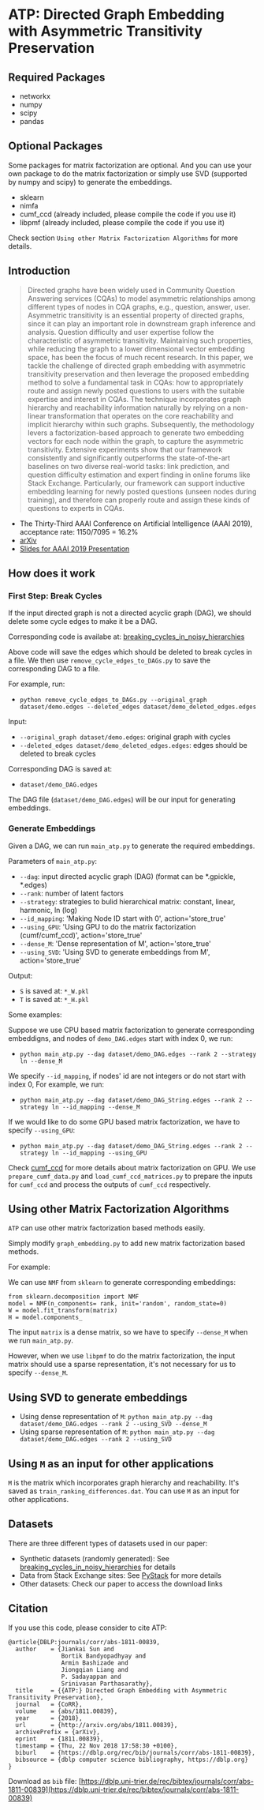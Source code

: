# ATP: Directed Graph Embedding with Asymmetric Transitivity Preservation

## Required Packages


* networkx 
* numpy
* scipy
* pandas

## Optional Packages

Some packages for matrix factorization are optional. And you can use your own package to do the matrix factorization or simply use SVD (supported by numpy and scipy) to generate the embeddings.

* sklearn
* nimfa
* cumf_ccd (already included, please compile the code if you use it)
* libpmf (already included, please compile the code if you use it)

Check section ```Using other Matrix Factorization Algorithms``` for more details.

## Introduction

> Directed graphs have been widely used in Community Question Answering services (CQAs) to model asymmetric relationships among different types of nodes in CQA graphs, e.g., question, answer, user. Asymmetric transitivity is an essential property of directed graphs, since it can play an important role in downstream graph inference and analysis. Question difficulty and user expertise follow the characteristic of asymmetric transitivity. Maintaining such properties, while reducing the graph to a lower dimensional vector embedding space, has been the focus of much recent research. In this paper, we tackle the challenge of directed graph embedding with asymmetric transitivity preservation and then leverage the proposed embedding method to solve a fundamental task in CQAs: how to appropriately route and assign newly posted questions to users with the suitable expertise and interest in CQAs. The technique incorporates graph hierarchy and reachability information naturally by relying on a non-linear transformation that operates on the core reachability and implicit hierarchy within such graphs. Subsequently, the methodology levers a factorization-based approach to generate two embedding vectors for each node within the graph, to capture the asymmetric transitivity. Extensive experiments show that our framework consistently and significantly outperforms the state-of-the-art baselines on two diverse real-world tasks: link prediction, and question difficulty estimation and expert finding in online forums like Stack Exchange. Particularly, our framework can support inductive embedding learning for newly posted questions (unseen nodes during training), and therefore can properly route and assign these kinds of questions to experts in CQAs.
* The Thirty-Third AAAI Conference on Artificial Intelligence (AAAI 2019), acceptance rate: 1150/7095 = 16.2%
* [arXiv](https://arxiv.org/abs/1811.00839)
* [Slides for AAAI 2019 Presentation](https://www.dropbox.com/s/jk6auc7bvuw1dvb/Slides_AAAI_2019_ATP.pdf?dl=0)


## How does it work 


### First Step: Break Cycles

If the input directed graph is not a directed acyclic graph (DAG), we should delete some cycle edges to make it be a DAG.

Corresponding code is availabe at: [breaking_cycles_in_noisy_hierarchies](https://github.com/zhenv5/breaking_cycles_in_noisy_hierarchies)

Above code will save the edges which should be deleted to break cycles in a file. We then use ```remove_cycle_edges_to_DAGs.py``` to save the corresponding DAG to a file.

For example, run:

* ```python remove_cycle_edges_to_DAGs.py --original_graph dataset/demo.edges --deleted_edges dataset/demo_deleted_edges.edges```

Input:

* ```--original_graph dataset/demo.edges```: original graph with cycles
* ```--deleted_edges dataset/demo_deleted_edges.edges```: edges should be deleted to break cycles

Corresponding DAG is saved at:

* ```dataset/demo_DAG.edges```

The DAG file (```dataset/demo_DAG.edges```) will be our input for generating embeddings. 

### Generate Embeddings

Given a DAG, we can run ```main_atp.py``` to generate the required embeddings.

Parameters of ```main_atp.py```:

* ```--dag```: input directed acyclic graph (DAG) (format can be *.gpickle, *.edges)
* ```--rank```: number of latent factors
* ```--strategy```: strategies to bulid hierarchical matrix: constant, linear, harmonic, ln (log)	
* ```--id_mapping```: 'Making Node ID start with 0', action='store_true'
* ```--using_GPU```: 'Using GPU to do the matrix factorization (cumf/cumf_ccd)', action='store_true'
* ```--dense_M```: 'Dense representation of M', action='store_true'
* ```--using_SVD```: 'Using SVD to generate embeddings from M', action='store_true'

Output:

* ```S``` is saved at: ```*_W.pkl```
* ```T``` is saved at: ```*_H.pkl```

Some examples:

Suppose we use CPU based matrix factorization to generate corresponding embeddigns, and nodes of ```demo_DAG.edges``` start with index 0, we run:

* ```python main_atp.py --dag dataset/demo_DAG.edges --rank 2 --strategy ln --dense_M```

We specify ```--id_mapping```, if nodes' id are not integers or do not start with index 0, For example, we run:

* ```python main_atp.py --dag dataset/demo_DAG_String.edges --rank 2 --strategy ln --id_mapping --dense_M```

If we would like to do some GPU based matrix factorization, we have to specify ```--using_GPU```:

* ```python main_atp.py --dag dataset/demo_DAG_String.edges --rank 2 --strategy ln --id_mapping --using_GPU```

Check [cumf_ccd](https://github.com/zhenv5/atp/tree/master/cumf/cumf_ccd) for more details about matrix factorization on GPU. We use ```prepare_cumf_data.py``` and ```load_cumf_ccd_matrices.py``` to prepare the inputs for ```cumf_ccd``` and process the outputs of ```cumf_ccd``` respectively.

## Using other Matrix Factorization Algorithms

```ATP``` can use other matrix factorization based methods easily. 

Simply modify ```graph_embedding.py``` to add new matrix factorization based methods.

For example:

We can use ```NMF``` from ```sklearn``` to generate corresponding embeddings:

```
from sklearn.decomposition import NMF
model = NMF(n_components= rank, init='random', random_state=0)
W = model.fit_transform(matrix)
H = model.components_
```

The input ```matrix``` is a dense matrix, so we have to specify ```--dense_M``` when we run ```main_atp.py```.

However, when we use ```libpmf``` to do the matrix factorization, the input matrix should use a sparse representation, it's not necessary for us to specify ```--dense_M```.


## Using SVD to generate embeddings

* Using dense representation of ```M```: ```python main_atp.py --dag dataset/demo_DAG.edges --rank 2 --using_SVD --dense_M```
* Using sparse representation of ```M```: ```python main_atp.py --dag dataset/demo_DAG.edges --rank 2 --using_SVD```

## Using ```M``` as an input for other applications

```M``` is the matrix which incorporates graph hierarchy and reachability. It's saved as ```train_ranking_differences.dat```.
You can use ```M``` as an input for other applications. 



## Datasets

There are three different types of datasets used in our paper:

* Synthetic datasets (randomly generated): See [breaking_cycles_in_noisy_hierarchies](https://github.com/zhenv5/breaking_cycles_in_noisy_hierarchies) for details
* Data from Stack Exchange sites: See [PyStack](https://github.com/zhenv5/PyStack) for more details
* Other datasets: Check our paper to access the download links

## Citation

If you use this code, please consider to cite ATP:

```
@article{DBLP:journals/corr/abs-1811-00839,
  author    = {Jiankai Sun and
               Bortik Bandyopadhyay and
               Armin Bashizade and
               Jiongqian Liang and
               P. Sadayappan and
               Srinivasan Parthasarathy},
  title     = {{ATP:} Directed Graph Embedding with Asymmetric Transitivity Preservation},
  journal   = {CoRR},
  volume    = {abs/1811.00839},
  year      = {2018},
  url       = {http://arxiv.org/abs/1811.00839},
  archivePrefix = {arXiv},
  eprint    = {1811.00839},
  timestamp = {Thu, 22 Nov 2018 17:58:30 +0100},
  biburl    = {https://dblp.org/rec/bib/journals/corr/abs-1811-00839},
  bibsource = {dblp computer science bibliography, https://dblp.org}
}
```

Download as ```bib``` file: [https://dblp.uni-trier.de/rec/bibtex/journals/corr/abs-1811-00839](https://dblp.uni-trier.de/rec/bibtex/journals/corr/abs-1811-00839)



